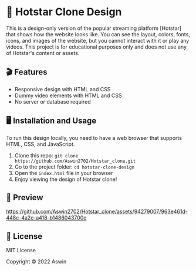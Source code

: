 # 🌟 Hotstar Clone Design

This is a design-only version of the popular streaming platform [Hotstar] that shows how the website looks like. You can see the layout, colors, fonts, icons, and images of the website, but you cannot interact with it or play any videos. This project is for educational purposes only and does not use any of Hotstar's content or assets.

## 🎬 Features

- Responsive design with HTML and CSS
- Dummy video elements with HTML and CSS
- No server or database required

## 🖥️ Installation and Usage

To run this design locally, you need to have a web browser that supports HTML, CSS, and JavaScript.

1. Clone this repo: `git clone https://github.com/Aswin2702/Hotstar_clone.git`
2. Go to the project folder: `cd hotstar-clone-design`
3. Open the `index.html` file in your browser
4. Enjoy viewing the design of Hotstar clone!

## 🎥 Preview

https://github.com/Aswin2702/Hotstar_clone/assets/94279007/963e461d-448c-4a2e-a418-b1486043700e

## 📜 License

MIT License

Copyright © 2022 Aswin
